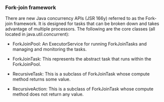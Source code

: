 ### Fork-join framework

There are new Java concurrency APIs (JSR 166y) referred to as the Fork-join framework. It is designed for tasks that can be broken down and takes advantage of multiple processors. The following are the core classes (all located in java.util.concurrent):

* ForkJoinPool: An ExecutorService for running ForkJoinTasks and managing and monitoring the tasks.

* ForkJoinTask: This represents the abstract task that runs within the ForkJoinPool.

* RecursiveTask: This is a subclass of ForkJoinTask whose compute method returns some value.

* RecursiveAction: This is a subclass of ForkJoinTask whose compute method does not return any value.
